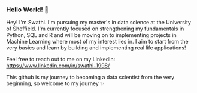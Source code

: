 ### Hello World! 👀

Hey! I'm Swathi. I'm pursuing my master's in data science at the University of Sheffield. I'm currently focused on strengthening my fundamentals in Python, SQL and R and will be moving on to implementing projects in Machine Learning where most of my interest lies in. I aim to start from the very basics and learn by building and implementing real life applications!

Feel free to reach out to me on my LinkedIn: https://www.linkedin.com/in/swathi-1998/

This github is my journey to becoming a data scientist from the very beginning, so welcome to my journey ✨

